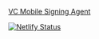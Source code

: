 <a href="http://www.vcmobilesigningagent.com">VC Mobile Signing Agent</a>

[![Netlify Status](https://api.netlify.com/api/v1/badges/49c0ae31-9fa4-4a54-b0ca-232ae679dac9/deploy-status)](https://app.netlify.com/sites/vc-mobile-signing-agent/deploys)